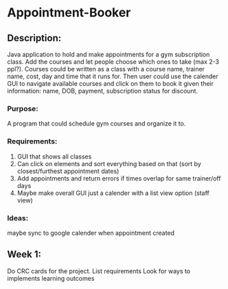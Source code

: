 # Appointment-Booker
## Description:
Java application to hold and make appointments for a gym subscription class. Add the courses and let people choose which ones to take (max 2-3 ppl?). Courses could be written as a class with a course name, trainer name, cost, day and time that it runs for. Then user could use the calender GUI to navigate available courses and click on them to book it given their information: name, DOB, payment, subscription status for discount. 

### Purpose:
A program that could schedule gym courses and organize it to.

### Requirements:
1. GUI that shows all classes
2. Can click on elements and sort everything based on that (sort by closest/furthest appointment dates)
3. Add appointments and return errors if times overlap for same trainer/off days
4. Maybe make overall GUI just a calender with a list view option (staff view)

### Ideas:
maybe sync to google calender when appointment created

## Week 1:
Do CRC cards for the project.
List requirements
Look for ways to implements learning outcomes
